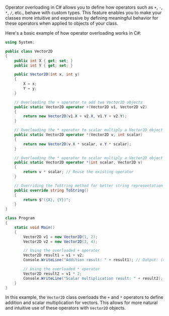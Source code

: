 Operator overloading in C# allows you to define how operators such as `+`, `-`, `*`, `/`, etc., behave with custom types. This feature enables you to make your classes more intuitive and expressive by defining meaningful behavior for these operators when applied to objects of your class.

Here's a basic example of how operator overloading works in C#:

```csharp
using System;

public class Vector2D
{
    public int X { get; set; }
    public int Y { get; set; }

    public Vector2D(int x, int y)
    {
        X = x;
        Y = y;
    }

    // Overloading the + operator to add two Vector2D objects
    public static Vector2D operator +(Vector2D v1, Vector2D v2)
    {
        return new Vector2D(v1.X + v2.X, v1.Y + v2.Y);
    }

    // Overloading the * operator to scalar multiply a Vector2D object
    public static Vector2D operator *(Vector2D v, int scalar)
    {
        return new Vector2D(v.X * scalar, v.Y * scalar);
    }

    // Overloading the * operator to scalar multiply a Vector2D object (reverse order)
    public static Vector2D operator *(int scalar, Vector2D v)
    {
        return v * scalar; // Reuse the existing operator
    }

    // Overriding the ToString method for better string representation
    public override string ToString()
    {
        return $"({X}, {Y})";
    }
}

class Program
{
    static void Main()
    {
        Vector2D v1 = new Vector2D(1, 2);
        Vector2D v2 = new Vector2D(3, 4);

        // Using the overloaded + operator
        Vector2D result1 = v1 + v2;
        Console.WriteLine("Addition result: " + result1); // Output: (4, 6)

        // Using the overloaded * operator
        Vector2D result2 = v1 * 2;
        Console.WriteLine("Scalar multiplication result: " + result2); // Output: (2, 4)
    }
}
```

In this example, the `Vector2D` class overloads the `+` and `*` operators to define addition and scalar multiplication for vectors. This allows for more natural and intuitive use of these operators with `Vector2D` objects.
